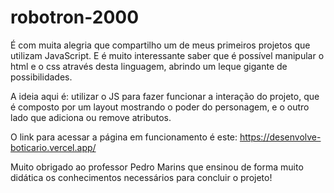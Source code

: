 # robotron-2000

É com muita alegria que compartilho um de meus primeiros projetos que utilizam JavaScript. E é muito interessante saber que é possível manipular o html e o css através desta linguagem, abrindo um leque gigante de possibilidades.

A ideia aqui é: utilizar o JS para fazer funcionar a interação do projeto, que é composto por um layout mostrando o poder do personagem, e o outro lado que adiciona ou remove atributos.

O link para acessar a página em funcionamento é este:
https://desenvolve-boticario.vercel.app/

Muito obrigado ao professor Pedro Marins que ensinou de forma muito didática os conhecimentos necessários para concluir o projeto!
